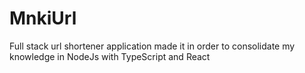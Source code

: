 # MnkiUrl

Full stack url shortener application made it in order to consolidate my knowledge in NodeJs with TypeScript and React